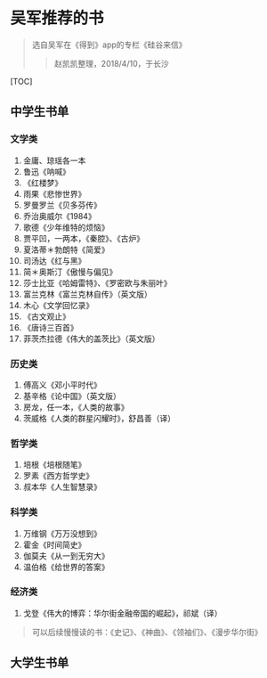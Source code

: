 # 吴军推荐的书

> 选自吴军在《得到》app的专栏《硅谷来信》
>> 赵凯凯整理，2018/4/10，于长沙

[TOC]

## 中学生书单

### 文学类

1. 金庸、琼瑶各一本
2. 鲁迅《呐喊》
3. 《红楼梦》
4. 雨果《悲惨世界》
5. 罗曼罗兰《贝多芬传》
6. 乔治奥威尔《1984》
7. 歌德《少年维特的烦恼》
8. 贾平凹，一两本，《秦腔》、《古炉》
9. 夏洛蒂＊勃朗特《简爱》
10. 司汤达《红与黑》
11. 简＊奥斯汀《傲慢与偏见》
12. 莎士比亚《哈姆雷特》、《罗密欧与朱丽叶》
13. 富兰克林《富兰克林自传》（英文版）
14. 木心《文学回忆录》
15. 《古文观止》
16. 《唐诗三百首》
17. 菲茨杰拉德《伟大的盖茨比》（英文版）

### 历史类

1. 傅高义《邓小平时代》
2. 基辛格《论中国》（英文版）
3. 房龙，任一本，《人类的故事》
4. 茨威格《人类的群星闪耀时》，舒昌善（译）

### 哲学类

1. 培根《培根随笔》
2. 罗素《西方哲学史》
3. 叔本华《人生智慧录》

### 科学类

1. 万维钢《万万没想到》
2. 霍金《时间简史》
3. 伽莫夫《从一到无穷大》
4. 温伯格《给世界的答案》

### 经济类

1. 戈登《伟大的博弈：华尔街金融帝国的崛起》，祁斌（译）

>  可以后续慢慢读的书：《史记》、《神曲》、《领袖们》、《漫步华尔街》

## 大学生书单
